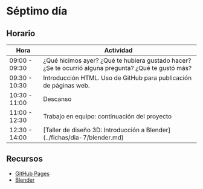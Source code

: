 # Séptimo día


## Horario

| Hora          | Actividad                                                                |
| ------------- | -------------------------------------------------------------------------|
| 09:00 - 09:30 | ¿Qué hicimos ayer? ¿Qué te hubiera gustado hacer? ¿Se te ocurrió alguna pregunta? ¿Qué te gustó más? | 
| 09:30 - 10:30 | Introducción HTML. Uso de GitHub para publicación de páginas web. |
| 10:30 - 11:00 | Descanso |
| 11:00 - 12:30 | Trabajo en equipo: continuación del proyecto |
| 12:30 - 14:00 | [Taller de diseño 3D: Introducción a Blender] (../fichas/dia-7/blender.md) |

## Recursos

- [GitHub Pages](https://pages.github.com)
- [Blender](https://www.blender.org)



